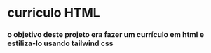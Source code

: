 # curriculo HTML

### o objetivo deste projeto era fazer um currículo em html e estiliza-lo usando tailwind css ###
